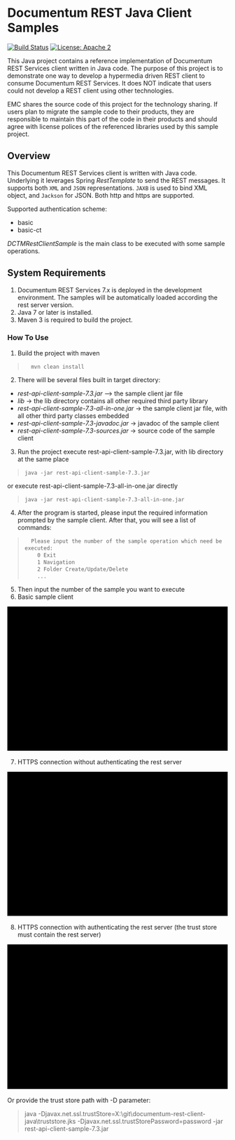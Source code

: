 Documentum REST Java Client Samples
=========

[![Build Status](https://travis-ci.org/Enterprise-Content-Management/documentum-rest-client-java.svg?branch=master)](https://travis-ci.org/Enterprise-Content-Management/documentum-rest-client-java) 
[![License: Apache 2](https://img.shields.io/hexpm/l/plug.svg)](http://www.apache.org/licenses/LICENSE-2.0)

This Java project contains a reference implementation of Documentum REST Services client written in Java code. The
purpose of this project is to demonstrate one way to develop a hypermedia driven REST client to consume Documentum
REST Services. It does NOT indicate that users could not develop a REST client using other technologies.

EMC shares the source code of this project for the technology sharing. If users plan to migrate the sample code to their
 products, they are responsible to maintain this part of the code in their products and should agree with license polices
  of the referenced libraries used by this sample project.


## Overview
This Documentum REST Services client is written with Java code. Underlying it leverages Spring *RestTemplate* to send
the REST messages. It supports both `XML` and `JSON` representations. `JAXB` is used to bind XML object, and `Jackson`
for JSON. Both http and https are supported.

Supported authentication scheme:
* basic
* basic-ct

*DCTMRestClientSample* is the main class to be executed with some sample operations.

## System Requirements
1. Documentum REST Services 7.x is deployed in the development environment. The samples will be automatically loaded according the rest server version.
2. Java 7 or later is installed.
3. Maven 3 is required to build the project.

### How To Use
1. Build the project with maven
>       mvn clean install

2. There will be several files built in target directory:
 * *rest-api-client-sample-7.3.jar* --> the sample client jar file
 * *lib* -> the lib directory contains all other required third party library
 * *rest-api-client-sample-7.3-all-in-one.jar* -> the sample client jar file, with all other third party classes embedded
 * *rest-api-client-sample-7.3-javadoc.jar* -> javadoc of the sample client
 * *rest-api-client-sample-7.3-sources.jar* -> source code of the sample client
3. Run the project
 execute rest-api-client-sample-7.3.jar, with lib directory at the same place
>     java -jar rest-api-client-sample-7.3.jar
   
 or execute rest-api-client-sample-7.3-all-in-one.jar directly
>     java -jar rest-api-client-sample-7.3-all-in-one.jar
   
4. After the program is started, please input the required information prompted by the sample client. After that, you
will see a list of commands:
>       Please input the number of the sample operation which need be executed:
>         0 Exit
>         1 Navigation
>         2 Folder Create/Update/Delete
>         ...

5. Then input the number of the sample you want to execute
6. Basic sample client <br/>
<img src="imgs/basic.gif" width="600">

7. HTTPS connection without authenticating the rest server
<img src="imgs/https1.gif" width="600">

8. HTTPS connection with authenticating the rest server (the trust store must contain the rest server)
<img src="imgs/https2.gif" width="600">

Or provide the trust store path with -D parameter:
> java -Djavax.net.ssl.trustStore=X:\git\documentum-rest-client-java\truststore.jks -Djavax.net.ssl.trustStorePassword=password -jar rest-api-client-sample-7.3.jar
